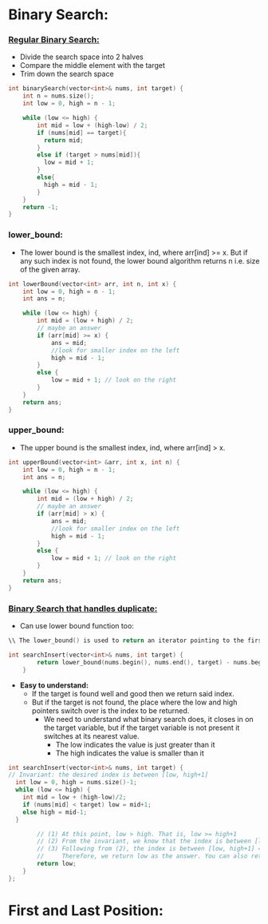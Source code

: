 # Binary Search:
### [Regular Binary Search:](https://leetcode.com/problems/binary-search/)
- Divide the search space into 2 halves
- Compare the middle element with the target
- Trim down the search space

```cpp
int binarySearch(vector<int>& nums, int target) {
    int n = nums.size(); 
    int low = 0, high = n - 1;

    while (low <= high) {
        int mid = low + (high-low) / 2;
        if (nums[mid] == target){
          return mid;
        } 
        else if (target > nums[mid]){
          low = mid + 1;
        }
        else{
          high = mid - 1;
        }
    }
    return -1;
}
```
### lower_bound:
- The lower bound is the smallest index, ind, where arr[ind] >= x. But if any such index is not found, the lower bound algorithm returns n i.e. size of the given array.
```cpp
int lowerBound(vector<int> arr, int n, int x) {
    int low = 0, high = n - 1;
    int ans = n;

    while (low <= high) {
        int mid = (low + high) / 2;
        // maybe an answer
        if (arr[mid] >= x) {
            ans = mid;
            //look for smaller index on the left
            high = mid - 1;
        }
        else {
            low = mid + 1; // look on the right
        }
    }
    return ans;
}
```

### upper_bound:
- The upper bound is the smallest index, ind, where arr[ind] > x.
```cpp
int upperBound(vector<int> &arr, int x, int n) {
    int low = 0, high = n - 1;
    int ans = n;

    while (low <= high) {
        int mid = (low + high) / 2;
        // maybe an answer
        if (arr[mid] > x) {
            ans = mid;
            //look for smaller index on the left
            high = mid - 1;
        }
        else {
            low = mid + 1; // look on the right
        }
    }
    return ans;
}
```
### [Binary Search that handles duplicate:](https://leetcode.com/problems/search-insert-position/solutions/15101/c-o-logn-binary-search-that-handles-duplicate/)
- Can use lower bound function too:
```cpp
\\ The lower_bound() is used to return an iterator pointing to the first element in the range [first, last) which has a value >= target.

int searchInsert(vector<int>& nums, int target) {
        return lower_bound(nums.begin(), nums.end(), target) - nums.begin();
    }
```

- **Easy to understand:**
  - If the target is found well and good then we return said index.
  - But if the target is not found, the place where the low and high pointers switch over is the index to be returned.
    - We need to understand what binary search does, it closes in on the target variable, but if the target variable is not present it switches at its nearest value.
      - The low indicates the value is just greater than it
      - The high indicates the value is smaller than it
```cpp
int searchInsert(vector<int>& nums, int target) {
// Invariant: the desired index is between [low, high+1]
  int low = 0, high = nums.size()-1;
  while (low <= high) {
    int mid = low + (high-low)/2;
    if (nums[mid] < target) low = mid+1;
    else high = mid-1;
  }

        // (1) At this point, low > high. That is, low >= high+1
        // (2) From the invariant, we know that the index is between [low, high+1], so low <= high+1. Following from (1), now we know low == high+1.
        // (3) Following from (2), the index is between [low, high+1] = [low, low], which means that low is the desired index
        //     Therefore, we return low as the answer. You can also return high+1 as the result, since low == high+1
        return low;
    }
};
```

# First and Last Position:

